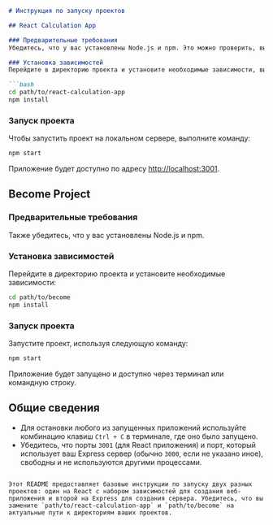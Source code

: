 ```markdown
# Инструкция по запуску проектов

## React Calculation App

### Предварительные требования
Убедитесь, что у вас установлены Node.js и npm. Это можно проверить, выполнив команды `node -v` и `npm -v` в терминале.

### Установка зависимостей
Перейдите в директорию проекта и установите необходимые зависимости, выполнив следующую команду:

```bash
cd path/to/react-calculation-app
npm install
```

### Запуск проекта
Чтобы запустить проект на локальном сервере, выполните команду:

```bash
npm start
```

Приложение будет доступно по адресу [http://localhost:3001](http://localhost:3001).

## Become Project

### Предварительные требования
Также убедитесь, что у вас установлены Node.js и npm.

### Установка зависимостей
Перейдите в директорию проекта и установите необходимые зависимости:

```bash
cd path/to/become
npm install
```

### Запуск проекта
Запустите проект, используя следующую команду:

```bash
npm start
```

Приложение будет запущено и доступно через терминал или командную строку.

## Общие сведения
- Для остановки любого из запущенных приложений используйте комбинацию клавиш `Ctrl + C` в терминале, где оно было запущено.
- Убедитесь, что порты `3001` (для React приложения) и порт, который использует ваш Express сервер (обычно `3000`, если не указано иное), свободны и не используются другими процессами.
```

Этот README предоставляет базовые инструкции по запуску двух разных проектов: один на React с набором зависимостей для создания веб-приложения и второй на Express для создания сервера. Убедитесь, что вы замените `path/to/react-calculation-app` и `path/to/become` на актуальные пути к директориям ваших проектов.